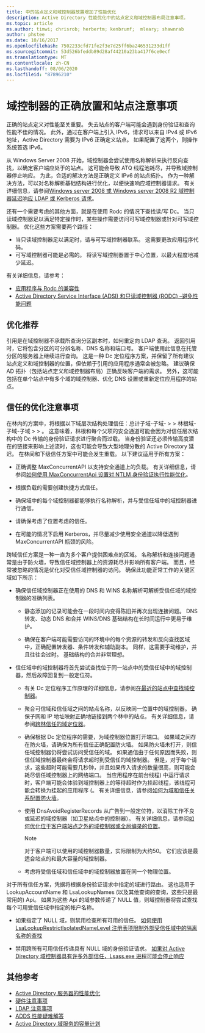 ```yaml
---
title: 中的站点定义和域控制器放置增加了性能优化
description: Active Directory 性能优化中的站点定义和域控制器布局注意事项。
ms.topic: article
ms.author: timwi; chrisrob; herbertm; kenbrumf;  mleary; shawnrab
author: phstee
ms.date: 10/16/2017
ms.openlocfilehash: 7502233cfd71fe2f3e7d25ff6ba246531233d1ff
ms.sourcegitcommit: 53d526bfeddb89d28af44210a23ba417f6ce0ecf
ms.translationtype: MT
ms.contentlocale: zh-CN
ms.lasthandoff: 08/06/2020
ms.locfileid: "87896210"
---
```

# <a name="proper-placement-of-domain-controllers-and-site-considerations"></a>域控制器的正确放置和站点注意事项

正确的站点定义对性能至关重要。 失去站点的客户端可能会遇到身份验证和查询性能不佳的情况。 此外，通过在客户端上引入 IPv6，请求可以来自 IPv4 或 IPv6 地址，Active Directory 需要为 IPv6 正确定义站点。 如果配置了这两个，则操作系统首选 IPv6。

从 Windows Server 2008 开始，域控制器会尝试使用名称解析来执行反向查找，以确定客户端应处于的站点。 这可能会导致 ATQ 线程池耗尽，并导致域控制器停止响应。 为此，合适的解决方法是正确定义 IPv6 的站点拓扑。 作为一种解决方法，可以对名称解析基础结构进行优化，以便快速响应域控制器请求。 有关详细信息，请参阅[Windows server 2008 或 Windows server 2008 R2 域控制器延迟响应 LDAP 或 Kerberos 请求](https://support.microsoft.com/kb/2668820)。

还有一个需要考虑的其他方面，就是在使用 Rodc 的情况下查找读/写 Dc。  当只读域控制器足以满足特定操作时，某些操作需要访问可写域控制器或针对可写域控制器。  优化这些方案需要两个路径：
-   当只读域控制器足以满足时，请与可写域控制器联系。  这需要更改应用程序代码。
-   可写域控制器可能是必需的。  将读写域控制器置于中心位置，以最大程度地减少延迟。

有关详细信息，请参考：
-   [应用程序与 Rodc 的兼容性](https://technet.microsoft.com/library/cc772597.aspx)
-   [Active Directory Service Interface (ADSI) 和只读域控制器 (RODC) –避免性能问题](https://blogs.technet.microsoft.com/fieldcoding/2012/06/24/active-directory-service-interface-adsi-and-the-read-only-domain-controller-rodc-avoiding-performance-issues/)

## <a name="optimize-for-referrals"></a>优化推荐

引用是在域控制器不承载所查询分区副本时，如何重定向 LDAP 查询。 返回引用时，它将包含分区的可分辨名称、DNS 名称和端口号。 客户端使用此信息在托管分区的服务器上继续进行查询。 这是一种 Dc 定位程序方案，并保留了所有建议站点定义和域控制器的位置，但依赖于引用的应用程序通常会被忽略。 建议确保 AD 拓扑（包括站点定义和域控制器布局）正确反映客户端的需求。 另外，这可能包括在单个站点中有多个域的域控制器、优化 DNS 设置或重新定位应用程序的站点。

## <a name="optimization-considerations-for-trusts"></a>信任的优化注意事项

在林内的方案中，将根据以下域层次结构处理信任：总计子域-子域- &gt; &gt; 林根域-子域-子域 &gt; &gt; 。 这意味着，林根和每个父项的安全通道可能会因为对信任层次结构中的 Dc 传输的身份验证请求进行聚合而过载。 当身份验证还必须传输高度潜在的链接来影响上述流时，这也可能会导致大型地理分散的 Active Directory 延迟。 在林间和下级信任方案中可能会发生重载。 以下建议适用于所有方案：

-   正确调整 MaxConcurrentAPI 以支持安全通道上的负载。 有关详细信息，请参阅[如何使用 MaxConcurrentApi 设置对 NTLM 身份验证执行性能优化](https://support.microsoft.com/kb/2688798/EN-US)。

-   根据负载的需要创建快捷方式信任。

-   确保域中的每个域控制器都能够执行名称解析，并与受信任域中的域控制器进行通信。

-   请确保考虑了位置考虑的信任。

-   在可能的情况下启用 Kerberos，并尽量减少使用安全通道以降低遇到 MaxConcurrentAPI 瓶颈的风险。

跨域信任方案是一种一直为多个客户提供困难点的区域。 名称解析和连接问题通常是由于防火墙，导致信任域控制器上的资源耗尽并影响所有客户端。 而且，经常被忽略的情况是优化对受信任域控制器的访问。 确保此功能正常工作的关键区域如下所示：

-   确保信任域控制器正在使用的 DNS 和 WINS 名称解析可解析受信任域的域控制器的准确列表。

    -   静态添加的记录可能会在一段时间内变得陈旧并再次出现连接问题。 DNS 转发、动态 DNS 和合并 WINS/DNS 基础结构在长时间运行中更易于维护。

    -   确保在客户端可能需要访问的环境中的每个资源的转发和反向查找区域中，正确配置转发器、条件转发和辅助副本。 同样，这需要手动维护，并且往往会过时。 基础结构的合并非常理想。

-   信任域中的域控制器将首先尝试查找位于同一站点中的受信任域中的域控制器，然后故障回复到一般定位符。

    -   有关 Dc 定位程序工作原理的详细信息，请参阅[在最近的站点中查找域控制器](https://technet.microsoft.com/library/cc978016.aspx)。

    -   聚合可信域和信任域之间的站点名称，以反映同一位置中的域控制器。 确保子网和 IP 地址映射正确地链接到两个林中的站点。 有关详细信息，请参阅[跨林信任的域定位器](https://blogs.technet.com/b/askds/archive/2008/09/24/domain-locator-across-a-forest-trust.aspx)。

    -   确保根据 Dc 定位程序的需要，为域控制器位置打开端口。 如果域之间存在防火墙，请确保为所有信任正确配置防火墙。 如果防火墙未打开，则信任域控制器仍将尝试访问受信任的域。 如果通信由于任何原因而失败，则信任域控制器最终会将请求超时到受信任的域控制器。 但是，对于每个请求，这些超时可能需要几秒钟，并且如果传入请求的数量很高，则可能会耗尽信任域控制器上的网络端口。 当应用程序在前台线程) 中运行请求时，客户端可能会体验到域控制器上的等待超时作为挂起线程，该线程可能会转换为挂起的应用程序 (。 有关详细信息，请参阅[如何为域和信任关系配置防火墙](https://support.microsoft.com/kb/179442)。

    -   使用 DnsAvoidRegisterRecords 从广告到一般定位符，以消除工作不良或延迟的域控制器（如卫星站点中的控制器）。 有关详细信息，请参阅[如何优化位于客户端站点之外的域控制器或全局编录的位置](https://support.microsoft.com/kb/306602)。

        > [!NOTE]
        > 对于客户端可以使用的域控制器数量，实际限制为大约50。 它们应该是最适合站点的和最大容量的域控制器。


    -  考虑将受信任域和信任域中的域控制器放置在同一个物理位置。

对于所有信任方案，凭据将根据身份验证请求中指定的域进行路由。 这也适用于 LookupAccountName 和 LsaLookupNames (以及其他查询的查询，这些只是最常用的) Api。 如果为这些 Api 的域参数传递了 NULL 值，则域控制器将尝试查找每个可用受信任域中指定的帐户名称。

-   如果指定了 NULL 域，则禁用检查所有可用的信任。 [如何使用 LsaLookupRestrictIsolatedNameLevel 注册表项限制外部受信任域中的隔离名称的查找](https://support.microsoft.com/kb/818024)

-   禁用跨所有可用信任传递具有 NULL 域的身份验证请求。 [如果对 Active Directory 域控制器具有许多外部信任，Lsass.exe 进程可能会停止响应](https://support.microsoft.com/kb/923241/EN-US)

## <a name="additional-references"></a>其他参考
- [Active Directory 服务器的性能优化](index.md)
- [硬件注意事项](hardware-considerations.md)
- [LDAP 注意事项](ldap-considerations.md)
- [ADDS 性能疑难解答](troubleshoot.md)
- [Active Directory 域服务的容量计划](https://go.microsoft.com/fwlink/?LinkId=324566)